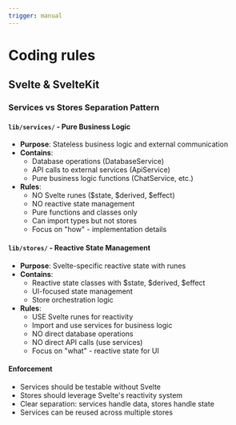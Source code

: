 ```yaml
---
trigger: manual
---
```


# Coding rules

## Svelte & SvelteKit

### Services vs Stores Separation Pattern

#### `lib/services/` - Pure Business Logic

-   **Purpose**: Stateless business logic and external communication
-   **Contains**:
    -   Database operations (DatabaseService)
    -   API calls to external services (ApiService)
    -   Pure business logic functions (ChatService, etc.)
-   **Rules**:
    -   NO Svelte runes ($state, $derived, $effect)
    -   NO reactive state management
    -   Pure functions and classes only
    -   Can import types but not stores
    -   Focus on "how" - implementation details

#### `lib/stores/` - Reactive State Management

-   **Purpose**: Svelte-specific reactive state with runes
-   **Contains**:
    -   Reactive state classes with $state, $derived, $effect
    -   UI-focused state management
    -   Store orchestration logic
-   **Rules**:
    -   USE Svelte runes for reactivity
    -   Import and use services for business logic
    -   NO direct database operations
    -   NO direct API calls (use services)
    -   Focus on "what" - reactive state for UI

#### Enforcement

-   Services should be testable without Svelte
-   Stores should leverage Svelte's reactivity system
-   Clear separation: services handle data, stores handle state
-   Services can be reused across multiple stores
